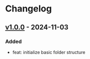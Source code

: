 # Changelog

## [v1.0.0] - 2024-11-03

### Added

- feat: initialize basic folder structure

<!-- Links -->

<!-- Versions -->
[v1.0.0]: https://github.com/androchentw/UnityBaseTemplate2DURP/releases/tag/v1.0.0


